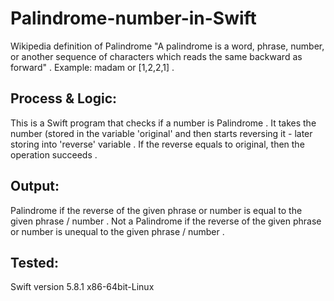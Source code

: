 # Palindrome-number-in-Swift

Wikipedia definition of Palindrome "A palindrome is a word, phrase, number, or another sequence of characters which reads the same backward as forward" .
Example: madam or [1,2,2,1] .

## Process & Logic:
This is a Swift program that checks if a number is Palindrome . It takes the number (stored in the variable 'original' and then starts reversing it - later storing into 'reverse' variable .
If the reverse equals to original, then the operation succeeds .

## Output:
Palindrome if the reverse of the given phrase or number is equal to the given phrase / number .
Not a Palindrome if the reverse of the given phrase or number is unequal to the given phrase / number .

## Tested:
Swift version 5.8.1
x86-64bit-Linux
